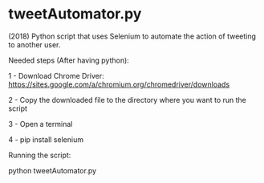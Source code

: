 # tweetAutomator.py
(2018) Python script that uses Selenium to automate the action of tweeting to another user.

Needed steps (After having python):

1 - Download Chrome Driver: https://sites.google.com/a/chromium.org/chromedriver/downloads

2 - Copy the downloaded file to the directory where you want to run the script

3 - Open a terminal

4 - pip install selenium

Running the script:

python tweetAutomator.py
